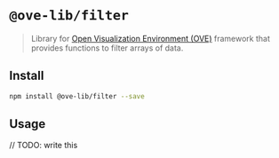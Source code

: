 # `@ove-lib/filter`

> Library for [Open Visualization Environment (OVE)](https://github.com/ove/ove) framework that provides functions to filter arrays of data.

## Install

```bash
npm install @ove-lib/filter --save
```

## Usage

// TODO: write this

